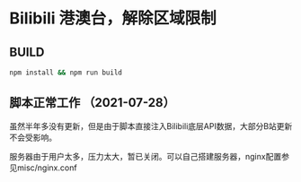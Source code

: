 # Bilibili 港澳台，解除区域限制

## BUILD
```bash
npm install && npm run build
```

## 脚本正常工作 （2021-07-28）

虽然半年多没有更新，但是由于脚本直接注入Bilibili底层API数据，大部分B站更新不会受影响。

服务器由于用户太多，压力太大，暂已关闭。可以自己搭建服务器，nginx配置参见misc/nginx.conf

